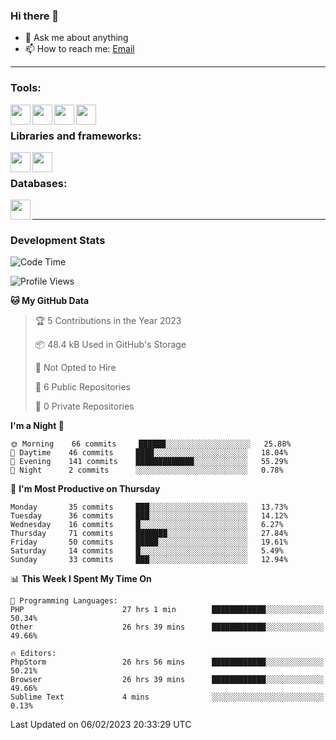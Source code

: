 ### Hi there 👋

- 💬 Ask me about anything
- 📫 How to reach me: [Email]

---

### Tools:
<img align='left' height="32" width="32" src="https://cdn.jsdelivr.net/npm/simple-icons@4.8.0/icons/phpstorm.svg" />
<img align='left' height="32" width="32" src="https://cdn.jsdelivr.net/npm/simple-icons@4.8.0/icons/sublimetext.svg" />
<img align='left' height="32" width="32" src="https://cdn.jsdelivr.net/npm/simple-icons@4.8.0/icons/laragon.svg" />
<img align='left' height="32" width="32" src="https://cdn.jsdelivr.net/npm/simple-icons@4.8.0/icons/xampp.svg" />
<br>

### Libraries and frameworks:
<img align='left' height="32" width="32" src="https://cdn.jsdelivr.net/npm/simple-icons@4.8.0/icons/laravel.svg" />
<img align='left' height="32" width="32" src="https://cdn.jsdelivr.net/npm/simple-icons@4.8.0/icons/jquery.svg" />
<br>

### Databases:
<img align='left' height="32" width="32" src="https://cdn.jsdelivr.net/npm/simple-icons@4.8.0/icons/mysql.svg" />
<br>

---
### Development Stats
<!--START_SECTION:waka-->
![Code Time](http://img.shields.io/badge/Code%20Time-908%20hrs%2016%20mins-blue)

![Profile Views](http://img.shields.io/badge/Profile%20Views-1-blue)

**🐱 My GitHub Data** 

> 🏆 5 Contributions in the Year 2023
 > 
> 📦 48.4 kB Used in GitHub's Storage 
 > 
> 🚫 Not Opted to Hire
 > 
> 📜 6 Public Repositories 
 > 
> 🔑 0 Private Repositories  
 > 
**I'm a Night 🦉** 

```text
🌞 Morning    66 commits     ██████░░░░░░░░░░░░░░░░░░░   25.88% 
🌆 Daytime    46 commits     ████░░░░░░░░░░░░░░░░░░░░░   18.04% 
🌃 Evening    141 commits    █████████████░░░░░░░░░░░░   55.29% 
🌙 Night      2 commits      ░░░░░░░░░░░░░░░░░░░░░░░░░   0.78%

```
📅 **I'm Most Productive on Thursday** 

```text
Monday       35 commits     ███░░░░░░░░░░░░░░░░░░░░░░   13.73% 
Tuesday      36 commits     ███░░░░░░░░░░░░░░░░░░░░░░   14.12% 
Wednesday    16 commits     █░░░░░░░░░░░░░░░░░░░░░░░░   6.27% 
Thursday     71 commits     ███████░░░░░░░░░░░░░░░░░░   27.84% 
Friday       50 commits     █████░░░░░░░░░░░░░░░░░░░░   19.61% 
Saturday     14 commits     █░░░░░░░░░░░░░░░░░░░░░░░░   5.49% 
Sunday       33 commits     ███░░░░░░░░░░░░░░░░░░░░░░   12.94%

```


📊 **This Week I Spent My Time On** 

```text
💬 Programming Languages: 
PHP                      27 hrs 1 min        ████████████░░░░░░░░░░░░░   50.34% 
Other                    26 hrs 39 mins      ████████████░░░░░░░░░░░░░   49.66%

🔥 Editors: 
PhpStorm                 26 hrs 56 mins      ████████████░░░░░░░░░░░░░   50.21% 
Browser                  26 hrs 39 mins      ████████████░░░░░░░░░░░░░   49.66% 
Sublime Text             4 mins              ░░░░░░░░░░░░░░░░░░░░░░░░░   0.13%

```


 Last Updated on 06/02/2023 20:33:29 UTC
<!--END_SECTION:waka-->

[huyviet]: https://huyviet.vn/
[EMAIl]: https://mail.google.com/mail/u/0/?fs=1&tf=cm&source=mailto&to=huynguyenviet0110@gmail.com
